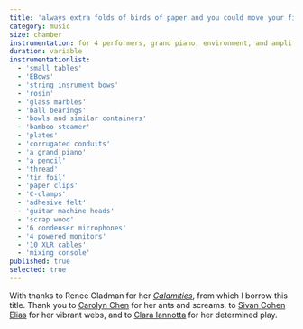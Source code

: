 ```yaml
---
title: 'always extra folds of birds of paper and you could move your finger along the length of them and have witnesses'
category: music
size: chamber
instrumentation: for 4 performers, grand piano, environment, and amplification
duration: variable
instrumentationlist:
  - 'small tables'
  - 'EBows'
  - 'string insrument bows'
  - 'rosin'
  - 'glass marbles'
  - 'ball bearings'
  - 'bowls and similar containers'
  - 'bamboo steamer'
  - 'plates'
  - 'corrugated conduits'
  - 'a grand piano'
  - 'a pencil'
  - 'thread'
  - 'tin foil'
  - 'paper clips'
  - 'C-clamps'
  - 'adhesive felt'
  - 'guitar machine heads'
  - 'scrap wood'
  - '6 condenser microphones'
  - '4 powered monitors'
  - '10 XLR cables'
  - 'mixing console'
published: true
selected: true
---
```


With thanks to Renee Gladman for her [_Calamities_](http://www.wavepoetry.com/products/calamities), from which I borrow this title. Thank you to [Carolyn Chen](http://www.carolyn-chen.com/) for her ants and screams, to [Sivan Cohen Elias](http://hgnm.org/composer/sivan-cohen-elias/) for her vibrant webs, and to [Clara Iannotta](http://claraiannotta.com/) for her determined play.
